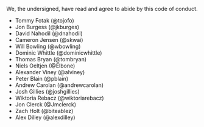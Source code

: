 We, the undersigned, have read and agree to abide by this code of conduct.

* Tommy Fotak (@tojofo)
* Jon Burgess (@jkburges)
* David Nahodil (@dnahodil)
* Cameron Jensen (@skwai)
* Will Bowling (@wbowling)
* Dominic Whittle (@dominicwhittle)
* Thomas Bryan (@tombryan)
* Niels Oeltjen (@Elbone)
* Alexander Viney (@alviney)
* Peter Blain (@pblain)
* Andrew Carolan (@andrewcarolan)
* Josh Gillies (@joshgillies)
* Wiktoria Rebacz (@wiktoriarebacz)
* Jon Clerck (@Jmclerck)
* Zach Holt (@biteablez)
* Alex Dilley (@alexdilley)
